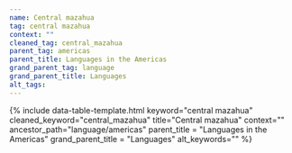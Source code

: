 ```yaml
---
name: Central mazahua
tag: central mazahua
context: ""
cleaned_tag: central_mazahua
parent_tag: americas
parent_title: Languages in the Americas
grand_parent_tag: language
grand_parent_title: Languages
alt_tags: 
---
```


{% include data-table-template.html 
  keyword="central mazahua" 
  cleaned_keyword="central_mazahua" 
  title="Central mazahua"
  context=""
  ancestor_path="language/americas" 
  parent_title = "Languages in the Americas"
  grand_parent_title = "Languages"
  alt_keywords=""
%}

